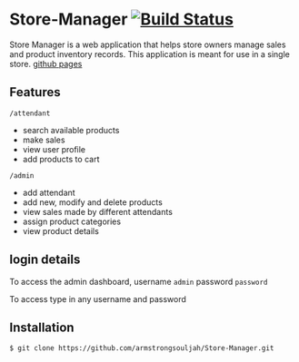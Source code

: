 # Store-Manager [![Build Status](https://travis-ci.org/armstrongsouljah/Store-Manager.svg?branch=161211560-admin%2Fattendant-get-products)](https://travis-ci.org/armstrongsouljah/Store-Manager)
Store Manager is a web application that helps store owners manage sales and product inventory records. This application is meant for use in a single store.
[github pages](https://armstrongsouljah.github.io/Store-Manager/ui/)

## Features
 `/attendant`
 - search available products
 - make sales
 - view user profile
 - add products to cart

 `/admin`
 - add attendant
 - add new, modify and delete products
 - view sales made by different attendants
 - assign product categories
 - view product details

## login details
  To access the admin dashboard, 
  username `admin`
  password `password`

  To access type in any username and password

## Installation
`$ git clone https://github.com/armstrongsouljah/Store-Manager.git`